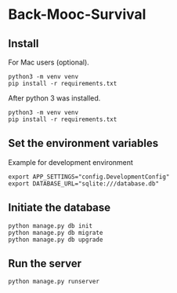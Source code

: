 # Back-Mooc-Survival

## Install
For Mac users (optional).
``` shell
python3 -m venv venv
pip install -r requirements.txt
```
After python 3 was installed.
``` shell
python3 -m venv venv
pip install -r requirements.txt
```

## Set the environment variables
Example for development environment
``` shell
export APP_SETTINGS="config.DevelopmentConfig"
export DATABASE_URL="sqlite:///database.db"
```

## Initiate the database
``` shell
python manage.py db init
python manage.py db migrate
python manage.py db upgrade
```

## Run the server
``` shell
python manage.py runserver
```
